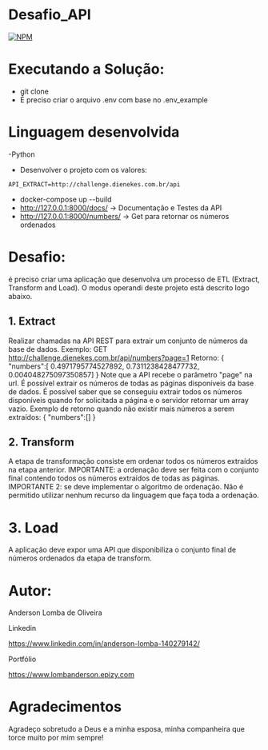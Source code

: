 # Desafio_API
[![NPM](https://img.shields.io/npm/l/react)](https://github.com/LombaAnderson/Desafio_API/blob/main/LICENSE)

# Executando a Solução:
- git clone
- É preciso criar o arquivo .env com base no .env_example 

# Linguagem desenvolvida
-Python

- Desenvolver o projeto com os valores:
```
API_EXTRACT=http://challenge.dienekes.com.br/api
```
- docker-compose up --build
- http://127.0.0.1:8000/docs/ -> Documentação e Testes da API
- http://127.0.0.1:8000/numbers/ -> Get para retornar os números ordenados

# Desafio:

é preciso criar uma aplicação que desenvolva um processo de ETL (Extract, Transform and Load). O modus operandi deste projeto está descrito logo abaixo.

## 1. Extract
Realizar chamadas na API REST para extrair um conjunto de números da base de dados.
Exemplo:
GET http://challenge.dienekes.com.br/api/numbers?page=1 Retorno:
{ "numbers":[ 0.4971795774527892, 0.7311238428477732, 0.004048275097350857] }
Note que a API recebe o parâmetro "page" na url. É possível extrair os números de todas as páginas disponíveis da base de dados. É possível saber que se conseguiu extrair todos os números disponíveis quando for solicitada a página e o servidor retornar um array vazio.
Exemplo de retorno quando não existir mais números a serem extraídos:
{ "numbers":[] }


## 2. Transform
A etapa de transformação consiste em ordenar todos os números extraídos na etapa anterior.
IMPORTANTE: a ordenação deve ser feita com o conjunto final contendo todos os números extraídos de todas as páginas.
IMPORTANTE 2: se deve implementar o algoritmo de ordenação. Não é permitido utilizar nenhum recurso da linguagem que faça toda a ordenação.


# 3. Load
A aplicação deve expor uma API que disponibiliza o conjunto final de números ordenados da etapa de transform. 

# Autor:
Anderson Lomba de Oliveira

Linkedin

https://www.linkedin.com/in/anderson-lomba-140279142/

Portfólio

https://www.lombanderson.epizy.com

# Agradecimentos

Agradeço sobretudo a Deus e a minha esposa, minha companheira que torce muito por mim sempre!
